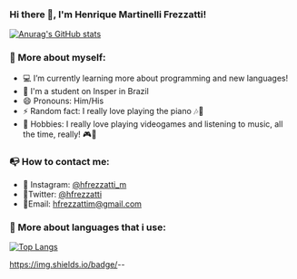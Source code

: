 ### Hi there 👋, I'm Henrique Martinelli Frezzatti! 
[![Anurag's GitHub stats](https://github-readme-stats.vercel.app/api?username=henriquemf&show_icons=true&theme=tokyonight)](https://github.com/anuraghazra/github-readme-stats)

### 📌 More about myself:

- 💻 I’m currently learning more about programming and new languages! 
- 📕 I'm a student on Insper in Brazil
- 😄 Pronouns: Him/His
- ⚡ Random fact: I really love playing the piano 🎶🎹
- 🎯 Hobbies: I really love playing videogames and listening to music, all the time, really! 🎮🎼

### 📭 How to contact me:
 - 📱 Instagram: [@hfrezzatti_m](https://www.instagram.com/hfrezzatti_m/)
 - 🐥Twitter: [@hfrezzatti](https://twitter.com/hfrezzatti)
 - 🎩Email: hfrezzattim@gmail.com
### 🔎 More about languages that i use:

[![Top Langs](https://github-readme-stats.vercel.app/api/top-langs/?username=henriquemf&layout=compact)](https://github.com/anuraghazra/github-readme-stats)

https://img.shields.io/badge/<Link>-<sim>-<green>